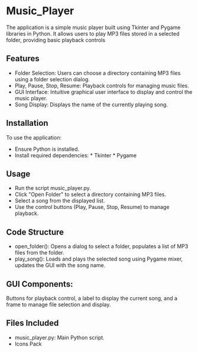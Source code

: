 # Music_Player
The application is a simple music player built using Tkinter and Pygame libraries in Python. It allows users to play MP3 files stored in a selected folder, providing basic playback controls

## Features
* Folder Selection: Users can choose a directory containing MP3 files using a folder selection dialog.
* Play, Pause, Stop, Resume: Playback controls for managing music files.
* GUI Interface: Intuitive graphical user interface to display and control the music player.
* Song Display: Displays the name of the currently playing song.
  
## Installation
  To use the application:
  * Ensure Python is installed.
  * Install required dependencies:
        * Tkinter
        * Pygame
## Usage
* Run the script music_player.py.
* Click "Open Folder" to select a directory containing MP3 files.
* Select a song from the displayed list.
* Use the control buttons (Play, Pause, Stop, Resume) to manage playback.

## Code Structure
* open_folder(): Opens a dialog to select a folder, populates a list of MP3 files from the folder.
* play_song(): Loads and plays the selected song using Pygame mixer, updates the GUI with the song name.

## GUI Components:
Buttons for playback control, a label to display the current song, and a frame to manage file selection and display.

## Files Included
* music_player.py: Main Python script.
* Icons Pack
